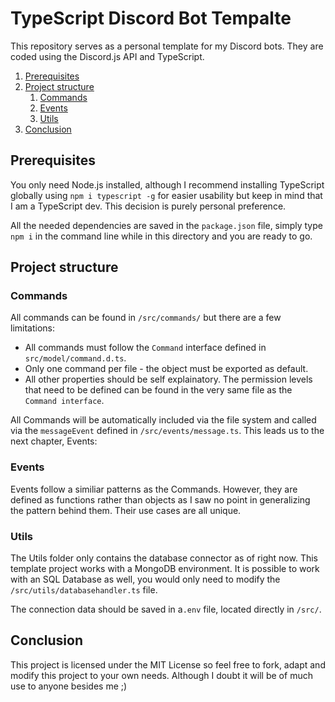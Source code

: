 # TypeScript Discord Bot Tempalte

This repository serves as a personal template for my Discord bots.
They are coded using the Discord.js API and TypeScript.

1. [Prerequisites](#Prerequisites)
2. [Project structure](#Project-structure)
   1. [Commands](#commands)
   2. [Events](#events)
   3. [Utils](#utils)
3. [Conclusion](#conclusion)

## Prerequisites

You only need Node.js installed, although I recommend installing TypeScript globally using `npm i typescript -g` for easier usability but keep in mind that I am a TypeScript dev.
This decision is purely personal preference.

All the needed dependencies are saved in the `package.json` file, simply type `npm i` in the command line while in this directory and you are ready to go.

## Project structure

### Commands

All commands can be found in `/src/commands/` but there are a few limitations:

- All commands must follow the `Command` interface defined in `src/model/command.d.ts`.
- Only one command per file - the object must be exported as default.
- All other properties should be self explainatory.
  The permission levels that need to be defined can be found in the very same file as the `Command interface`.

All Commands will be automatically included via the file system and called via the `messageEvent` defined in `/src/events/message.ts`.
This leads us to the next chapter, Events:

### Events

Events follow a similiar patterns as the Commands.
However, they are defined as functions rather than objects as I saw no point in generalizing the pattern behind them.
Their use cases are all unique.

### Utils

The Utils folder only contains the database connector as of right now.
This template project works with a MongoDB environment.
It is possible to work with an SQL Database as well, you would only need to modify the `/src/utils/databasehandler.ts` file.

The connection data should be saved in a`.env` file, located directly in `/src/`.


## Conclusion

This project is licensed under the MIT License so feel free to fork, adapt and modify this project to your own needs. 
Although I doubt it will be of much use to anyone besides me ;)